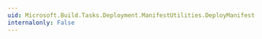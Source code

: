 ```yaml
---
uid: Microsoft.Build.Tasks.Deployment.ManifestUtilities.DeployManifest.XmlDeploymentUrl
internalonly: False
---
```

